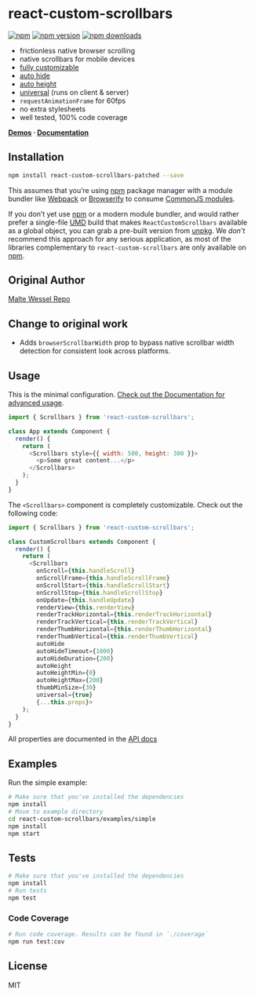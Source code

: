 react-custom-scrollbars
=========================

[![npm](https://img.shields.io/badge/npm-react--custom--scrollbars--patched-brightgreen.svg?style=flat-square)]()
[![npm version](https://img.shields.io/npm/v/react-custom-scrollbars-patched.svg?style=flat-square)](https://www.npmjs.com/package/react-custom-scrollbars-patched)
[![npm downloads](https://img.shields.io/npm/dm/react-custom-scrollbars-patched.svg?style=flat-square)](https://www.npmjs.com/package/react-custom-scrollbars-patched)

* frictionless native browser scrolling
* native scrollbars for mobile devices
* [fully customizable](https://github.com/zxlin/react-custom-scrollbars/blob/master/docs/customization.md)
* [auto hide](https://github.com/zxlin/react-custom-scrollbars/blob/master/docs/usage.md#auto-hide)
* [auto height](https://github.com/zxlin/react-custom-scrollbars/blob/master/docs/usage.md#auto-height)
* [universal](https://github.com/zxlin/react-custom-scrollbars/blob/master/docs/usage.md#universal-rendering) (runs on client & server)
* `requestAnimationFrame` for 60fps
* no extra stylesheets
* well tested, 100% code coverage

**[Demos](http://malte-wessel.github.io/react-custom-scrollbars/) · [Documentation](https://github.com/zxlin/react-custom-scrollbars/tree/master/docs)**

## Installation
```bash
npm install react-custom-scrollbars-patched --save
```

This assumes that you’re using [npm](http://npmjs.com/) package manager with a module bundler like [Webpack](http://webpack.github.io) or [Browserify](http://browserify.org/) to consume [CommonJS modules](http://webpack.github.io/docs/commonjs.html).

If you don’t yet use [npm](http://npmjs.com/) or a modern module bundler, and would rather prefer a single-file [UMD](https://github.com/umdjs/umd) build that makes `ReactCustomScrollbars` available as a global object, you can grab a pre-built version from [unpkg](https://unpkg.com/react-custom-scrollbars@3.0.1/dist/react-custom-scrollbars.js). We *don’t* recommend this approach for any serious application, as most of the libraries complementary to `react-custom-scrollbars` are only available on [npm](http://npmjs.com/).

## Original Author
[Malte Wessel Repo](https://github.com/malte-wessel/react-custom-scrollbars/)

## Change to original work
- Adds `browserScrollbarWidth` prop to bypass native scrollbar width detection for consistent look across platforms.

## Usage

This is the minimal configuration. [Check out the Documentation for advanced usage](https://github.com/zxlin/react-custom-scrollbars/tree/master/docs).

```javascript
import { Scrollbars } from 'react-custom-scrollbars';

class App extends Component {
  render() {
    return (
      <Scrollbars style={{ width: 500, height: 300 }}>
        <p>Some great content...</p>
      </Scrollbars>
    );
  }
}
```

The `<Scrollbars>` component is completely customizable. Check out the following code:

```javascript
import { Scrollbars } from 'react-custom-scrollbars';

class CustomScrollbars extends Component {
  render() {
    return (
      <Scrollbars
        onScroll={this.handleScroll}
        onScrollFrame={this.handleScrollFrame}
        onScrollStart={this.handleScrollStart}
        onScrollStop={this.handleScrollStop}
        onUpdate={this.handleUpdate}
        renderView={this.renderView}
        renderTrackHorizontal={this.renderTrackHorizontal}
        renderTrackVertical={this.renderTrackVertical}
        renderThumbHorizontal={this.renderThumbHorizontal}
        renderThumbVertical={this.renderThumbVertical}
        autoHide
        autoHideTimeout={1000}
        autoHideDuration={200}
        autoHeight
        autoHeightMin={0}
        autoHeightMax={200}
        thumbMinSize={30}
        universal={true}
        {...this.props}>
    );
  }
}
```

All properties are documented in the [API docs](https://github.com/malte-wessel/react-custom-scrollbars/blob/master/docs/API.md)

## Examples

Run the simple example:
```bash
# Make sure that you've installed the dependencies
npm install
# Move to example directory
cd react-custom-scrollbars/examples/simple
npm install
npm start
```

## Tests
```bash
# Make sure that you've installed the dependencies
npm install
# Run tests
npm test
```

### Code Coverage
```bash
# Run code coverage. Results can be found in `./coverage`
npm run test:cov
```


## License

MIT
